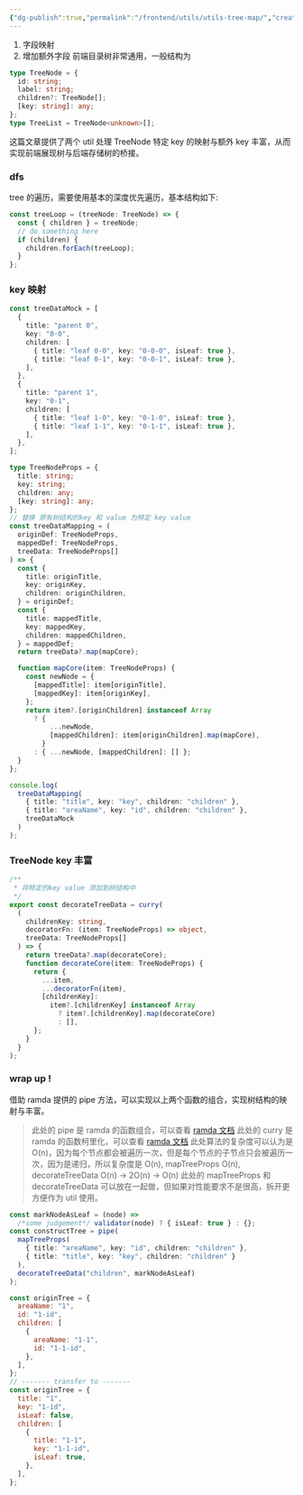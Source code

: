 ```yaml
---
{"dg-publish":true,"permalink":"/frontend/utils/utils-tree-map/","created":"2024-04-10T17:36:40.000+08:00","updated":"2024-04-10T17:36:40.000+08:00"}
---
```


1. 字段映射
2. 增加额外字段
前端目录树非常通用，一般结构为

```ts
type TreeNode = {
  id: string;
  label: string;
  children?: TreeNode[];
  [key: string]: any;
};
type TreeList = TreeNode<unknown>[];
```

这篇文章提供了两个 util 处理 TreeNode 特定 key 的映射与额外 key 丰富，从而实现前端展现树与后端存储树的桥接。

<!-- more -->

### dfs

tree 的遍历，需要使用基本的深度优先遍历，基本结构如下:

```ts
const treeLoop = (treeNode: TreeNode) => {
  const { children } = treeNode;
  // do something here
  if (children) {
    children.forEach(treeLoop);
  }
};
```

### key 映射

```ts
const treeDataMock = [
  {
    title: "parent 0",
    key: "0-0",
    children: [
      { title: "leaf 0-0", key: "0-0-0", isLeaf: true },
      { title: "leaf 0-1", key: "0-0-1", isLeaf: true },
    ],
  },
  {
    title: "parent 1",
    key: "0-1",
    children: [
      { title: "leaf 1-0", key: "0-1-0", isLeaf: true },
      { title: "leaf 1-1", key: "0-1-1", isLeaf: true },
    ],
  },
];

type TreeNodeProps = {
  title: string;
  key: string;
  children: any;
  [key: string]: any;
};
// 替换 原有树结构的key 和 value 为特定 key value
const treeDataMapping = (
  originDef: TreeNodeProps,
  mappedDef: TreeNodeProps,
  treeData: TreeNodeProps[]
) => {
  const {
    title: originTitle,
    key: originKey,
    children: originChildren,
  } = originDef;
  const {
    title: mappedTitle,
    key: mappedKey,
    children: mappedChildren,
  } = mappedDef;
  return treeData?.map(mapCore);

  function mapCore(item: TreeNodeProps) {
    const newNode = {
      [mappedTitle]: item[originTitle],
      [mappedKey]: item[originKey],
    };
    return item?.[originChildren] instanceof Array
      ? {
          ...newNode,
          [mappedChildren]: item[originChildren].map(mapCore),
        }
      : { ...newNode, [mappedChildren]: [] };
  }
};

console.log(
  treeDataMapping(
    { title: "title", key: "key", children: "children" },
    { title: "areaName", key: "id", children: "children" },
    treeDataMock
  )
);
```

### TreeNode key 丰富

```ts
/**
 * 将特定的key value 添加到树结构中
 */
export const decorateTreeData = curry(
  (
    childrenKey: string,
    decoratorFn: (item: TreeNodeProps) => object,
    treeData: TreeNodeProps[]
  ) => {
    return treeData?.map(decorateCore);
    function decorateCore(item: TreeNodeProps) {
      return {
        ...item,
        ...decoratorFn(item),
        [childrenKey]:
          item?.[childrenKey] instanceof Array
            ? item?.[childrenKey].map(decorateCore)
            : [],
      };
    }
  }
);
```

### wrap up !

借助 ramda 提供的 pipe 方法，可以实现以上两个函数的组合，实现树结构的映射与丰富。

> 此处的 pipe 是 ramda 的函数组合，可以查看 [ramda 文档](https://ramdajs.com/docs/#pipe)
> 此处的 curry 是 ramda 的函数柯里化，可以查看 [ramda 文档](https://ramdajs.com/docs/#curry)
> 此处算法的复杂度可以认为是 O(n)，因为每个节点都会被遍历一次，但是每个节点的子节点只会被遍历一次，因为是递归，所以复杂度是 O(n),
> mapTreeProps O(n), decorateTreeData O(n) -> 2O(n) -> O(n)
> 此处的 mapTreeProps 和 decorateTreeData 可以放在一起做，但如果对性能要求不是很高，拆开更方便作为 util 使用。

```ts
const markNodeAsLeaf = (node) =>
  /*some judgement*/ validator(node) ? { isLeaf: true } : {};
const constructTree = pipe(
  mapTreeProps(
    { title: "areaName", key: "id", children: "children" },
    { title: "title", key: "key", children: "children" }
  ),
  decorateTreeData("children", markNodeAsLeaf)
);
```

```js
const originTree = {
  areaName: "1",
  id: "1-id",
  children: [
    {
      areaName: "1-1",
      id: "1-1-id",
    },
  ],
};
// ------- transfer to -------
const originTree = {
  title: "1",
  key: "1-id",
  isLeaf: false,
  children: [
    {
      title: "1-1",
      key: "1-1-id",
      isLeaf: true,
    },
  ],
};
```
